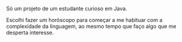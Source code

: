 Só um projeto de um estudante curioso em Java. 

Escolhi fazer um horóscopo para começar a me habituar com a complexidade da linguagem, ao mesmo tempo que faço algo que me desperta interesse.
